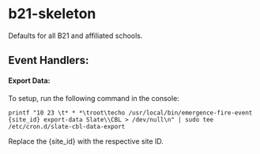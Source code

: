 # b21-skeleton

Defaults for all B21 and affiliated schools.


## Event Handlers:

#### Export Data:
To setup, run the following command in the console:

```
printf "10 23 \t* * *\troot\techo /usr/local/bin/emergence-fire-event {site_id} export-data Slate\\CBL > /dev/null\n" | sudo tee /etc/cron.d/slate-cbl-data-export
```

Replace the {site_id} with the respective site ID.